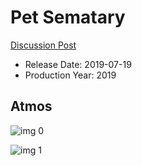 # Pet Sematary

[Discussion Post](https://www.avsforum.com/threads/bass-eq-for-filtered-movies.2995212/post-58240102)

* Release Date: 2019-07-19
* Production Year: 2019

## Atmos

![img 0](https://i.imgur.com/0ETEx18.jpg)

![img 1](https://i.imgur.com/D8TXOMt.jpg)


